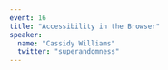 ```yaml
---
event: 16
title: "Accessibility in the Browser"
speaker:
  name: "Cassidy Williams"
  twitter: "superandomness"
---
```

